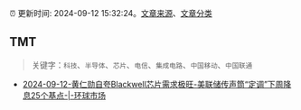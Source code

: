 :alarm_clock: 更新时间: 2024-09-12 15:32:24。[文章来源](/README.md)、[文章分类](/TAGS.md)

## TMT


> 关键字：`科技`、`半导体`、`芯片`、`电信`、`集成电路`、`中国移动`、`中国联通`



- [2024-09-12-黄仁勋自夸Blackwell芯片需求极旺-美联储传声筒“定调”下周降息25个基点-|-环球市场](https://www.cls.cn/detail/1796764) 
